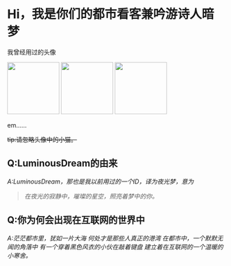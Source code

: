 # Hi，我是你们的都市看客兼吟游诗人暗梦



我曾经用过的头像

<img src="https://darkace.xyz/icon.jpg" width="120" height="120"> <img src="https://darkace.xyz/icon_old.jpg" width="120" height="120"> <img src="https://darkace.xyz/github_icon_old.jpg" width="120" height="120">

em......

~~tip:请忽略头像中的小猫。~~

## Q:LuminousDream的由来
*A:LuminousDream，那也是我以前用过的一个ID，译为夜光梦，意为*
> *在夜光的寂静中，璀璨的星空，照亮着梦中的你。*

## Q:你为何会出现在互联网的世界中
*A:茫茫都市里，犹如一片大海
何处才是那些人真正的港湾
在都市中，一个默默无闻的角落中
有一个穿着黑色风衣的小伙在敲着键盘
建立着在互联网的一个温暖的小寒舍。*
